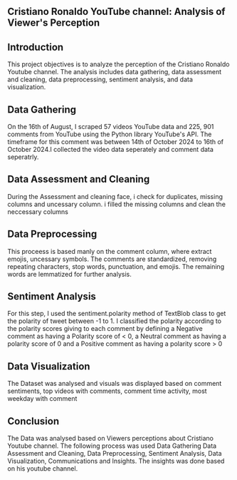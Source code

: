## **Cristiano Ronaldo YouTube channel: Analysis of Viewer's Perception**

## **Introduction**
This project objectives is to analyze the perception of the Cristiano Ronaldo Youtube channel. The analysis includes data gathering, data assessment and cleaning, data preprocessing, sentiment analysis, and data visualization.

## **Data Gathering**
On the 16th of August, I scraped 57 videos YouTube data and 225, 901 comments from YouTube using the Python library YouTube's API. The timeframe for this comment was between 14th of October 2024 to 16th of October 2024.I collected the video data seperately and comment data seperatrly.

## **Data Assessment and Cleaning**
During the Assessment and cleaning face, i check for duplicates, missing columns and uncessary column. i filled the missing columns and clean the neccessary columns

## **Data Preprocessing**
This proceess is based manly on the comment column, where extract emojis, uncessary symbols. The comments are standardized, removing repeating characters, stop words, punctuation, and emojis. The remaining words are lemmatized for further analysis.

## **Sentiment Analysis**

For this step, I used the sentiment.polarity method of TextBlob class to get the polarity of tweet between -1 to 1. I classified the polarity according to the polarity scores giving to each comment by defining a Negative comment as having a Polarity score of < 0, a Neutral comment as having a polarity score of 0 and a Positive comment as having a polarity score > 0

## **Data Visualization**

The Dataset was analysed and visuals was displayed based on comment sentiments, top videos with comments, comment time activity, most weekday with comment

## **Conclusion**

The Data was analysed based on Viewers perceptions about Cristiano Youtube channel. The following process was used Data Gathering
Data Assessment and Cleaning, Data Preprocessing, Sentiment Analysis, Data Visualization, Communications and Insights. The insights was done based on his youtube channel.
